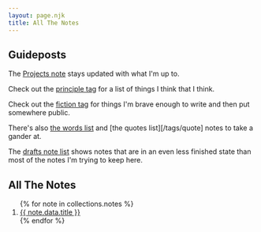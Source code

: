 ```yaml
---
layout: page.njk
title: All The Notes
---
```


## Guideposts

The [Projects note][projects] stays updated with what I'm up to.

Check out the [principle tag][principles] for a list of things I think that I think.

Check out the [fiction tag][fiction] for things I'm brave enough to write and then put somewhere public.

There's also [the words list][words] and [the quotes list][/tags/quote] notes to take a gander at.

The [drafts note list][drafts] shows notes that are in an even less finished state than most of the notes I'm trying to keep here.

## All The Notes

<ol class="list-decimal mt-4 ml-12">
{% for note in collections.notes %}
  <li>
    <a href="{{ note.url }}">
      {{ note.data.title }}
    </a>
  </li>
{% endfor %}
</ol>

[drafts]: /drafts
[projects]: /notes/projects
[words]: /notes/words
[quotes]: /notes/quotes
[principles]: /tags/principle
[fiction]: /tags/fiction
